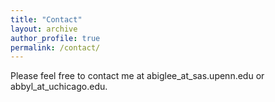 ```yaml
---
title: "Contact"
layout: archive
author_profile: true
permalink: /contact/
---
```


Please feel free to contact me at abiglee_at_sas.upenn.edu or abbyl_at_uchicago.edu.
